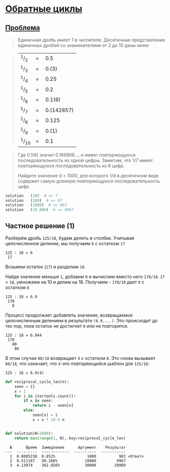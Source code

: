 # [Обратные циклы](TODO)

## [Проблема](https://euler.jakumo.org/problems/view/26.html)

> Единичная дробь имеет 1 в числителе. 
>Десятичные представления единичных дробей со знаменателями от 2 до 10 даны ниже:
>

<blockquote>
<table><tbody><tr><td><sup>1</sup>/<sub>2</sub></td><td>=&nbsp;</td><td>0.5</td>
</tr><tr><td><sup>1</sup>/<sub>3</sub></td><td>=&nbsp;</td><td>0.(3)</td>
</tr><tr><td><sup>1</sup>/<sub>4</sub></td><td>=&nbsp;</td><td>0.25</td>
</tr><tr><td><sup>1</sup>/<sub>5</sub></td><td>=&nbsp;</td><td>0.2</td>
</tr><tr><td><sup>1</sup>/<sub>6</sub></td><td>=&nbsp;</td><td>0.1(6)</td>
</tr><tr><td><sup>1</sup>/<sub>7</sub></td><td>=&nbsp;</td><td>0.(142857)</td>
</tr><tr><td><sup>1</sup>/<sub>8</sub></td><td>=&nbsp;</td><td>0.125</td>
</tr><tr><td><sup>1</sup>/<sub>9</sub></td><td>=&nbsp;</td><td>0.(1)</td>
</tr><tr><td><sup>1</sup>/<sub>10</sub></td><td>=&nbsp;</td><td>0.1</td>
</tr></tbody></table></blockquote>

>Где 0.1(6) значит 0.166666..., и имеет повторяющуюся последовательность из одной цифры. Заметим, что 1/7 имеет повторяющуюся последовательность из 6 цифр.
>
>Найдите значение d < 1000, для которого 1/d в десятичном виде содержит самую длинную повторяющуюся последовательность цифр.

``` python
solution   (10)  # => 7
solution   (100)  # => 97
solution   (1000)  # => 983
solution   (10_000)  # => 9967
```

## Частное решение (1)

Разберём дробь `125/18`, будем делить в столбик.
 Учитывая целочисленное деление, мы получаем `6` с остатком `17`
```code
125 : 18 = 6
 17
```

Возьмем остаток (`17`) и разделим  `18`. 

Найдя значение меньше `1`, добавим `0` и вычислим вместо него `170/18`.
`17` < `18`, умножаем на 10 и делим на 18.
Получаем - `170/18` дает `9` с остатком `8`
```code
125 : 18 = 6.9
 170
   8
```
Процесс продолжает добавлять значение, возвращаемое целочисленным делением в результате `(6.9....)`.
Это происходит до тех пор, пока остаток не достигнет `0` или не повторится.

```code
125 : 18 = 6.944
 170
   80
    80
```
В этом случае `80/18` возвращает `4` с остатком `8`. Это снова вызывает `80/18`, что означает, что `4`-это повторяющийся шаблон для `125/18`:

```code
125 : 18 = 6.9(4)
```

```python
def reciprocal_cycle_len(n):
    seen = {}
    x = 1
    for i in itertools.count():
        if x in seen:
            return i - seen[x]
        else:
            seen[x] = i
            x = x * 10 % n


def solution(N=1000):
    return max(range(1, N), key=reciprocal_cycle_len)
```
```text
  №      Время  Замедление      Аргумент    Результат
---  ---------  ------------  ----------  -----------
  1  0.0085238  0.852%              1000          983 <Ответ>
  2  0.511187   50.266%            10000         9967
  3  4.13974    362.856%           30000        29989
```